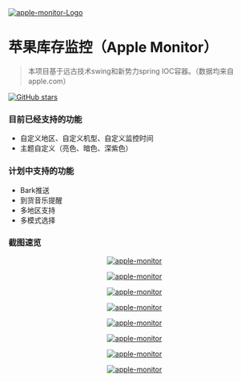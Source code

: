 


<a href="https://github.com/jkfaner/apple-monitor">
 <img alt="apple-monitor-Logo" src="https://github.com/jkfaner/apple-monitor/blob/master/image/icons8-mac-os-96.svg">
</a>

# 苹果库存监控（Apple Monitor）

> 本项目基于远古技术swing和新势力spring IOC容器。（数据均来自apple.com）

[![GitHub stars](https://img.shields.io/github/stars/jkfaner/apple-monitor.svg)](https://github.com/jkfaner/apple-monitor)

### 目前已经支持的功能
+ 自定义地区、自定义机型、自定义监控时间
+ 主题自定义（亮色、暗色、深紫色）

### 计划中支持的功能
+ Bark推送
+ 到货音乐提醒
+ 多地区支持
+ 多模式选择

### 截图速览
<p align="center">
  <a href="https://github.com/jkfaner/apple-monitor/blob/master/image/main-window.png">
   <img alt="apple-monitor" src="https://github.com/jkfaner/apple-monitor/blob/master/image/main-window.png">
  </a>
</p>  
<p align="center">
  <a href="https://github.com/jkfaner/apple-monitor/blob/master/image/select-address.png">
   <img alt="apple-monitor" src="https://github.com/jkfaner/apple-monitor/blob/master/image/select-address.png">
  </a>
</p>  
<p align="center">
  <a href="https://github.com/jkfaner/apple-monitor/blob/master/image/select-model.png">
   <img alt="apple-monitor" src="https://github.com/jkfaner/apple-monitor/blob/master/image/select-model.png">
  </a>
</p>  
<p align="center">
  <a href="https://github.com/jkfaner/apple-monitor/blob/master/image/select-time.png">
   <img alt="apple-monitor" src="https://github.com/jkfaner/apple-monitor/blob/master/image/select-time.png">
  </a>
</p>  
<p align="center">
  <a href="https://github.com/jkfaner/apple-monitor/blob/master/image/start01.png">
   <img alt="apple-monitor" src="https://github.com/jkfaner/apple-monitor/blob/master/image/start01.png">
  </a>
</p>  
<p align="center">
  <a href="https://github.com/jkfaner/apple-monitor/blob/master/image/start02.png">
   <img alt="apple-monitor" src="https://github.com/jkfaner/apple-monitor/blob/master/image/start02.png">
  </a>
</p>  
<p align="center">
  <a href="https://github.com/jkfaner/apple-monitor/blob/master/image/main-window01.png">
   <img alt="apple-monitor" src="https://github.com/jkfaner/apple-monitor/blob/master/image/main-window01.png">
  </a>
</p>  
<p align="center">
  <a href="https://github.com/jkfaner/apple-monitor/blob/master/image/main-window02.png">
   <img alt="apple-monitor" src="https://github.com/jkfaner/apple-monitor/blob/master/image/main-window02.png">
  </a>
</p>  
